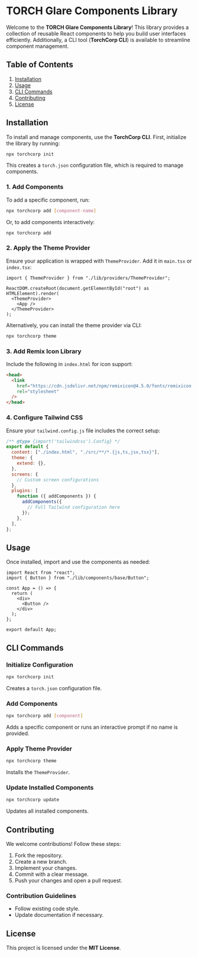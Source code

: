 # TORCH Glare Components Library

Welcome to the **TORCH Glare Components Library**! This library provides a collection of reusable React components to help you build user interfaces efficiently. Additionally, a CLI tool (**TorchCorp CLI**) is available to streamline component management.

## Table of Contents

1. [Installation](#installation)
2. [Usage](#usage)
3. [CLI Commands](#cli-commands)
4. [Contributing](#contributing)
5. [License](#license)

## Installation

To install and manage components, use the **TorchCorp CLI**. First, initialize the library by running:

```sh
npx torchcorp init
```

This creates a `torch.json` configuration file, which is required to manage components.

### 1. Add Components
To add a specific component, run:

```sh
npx torchcorp add [component-name]
```

Or, to add components interactively:

```sh
npx torchcorp add
```

### 2. Apply the Theme Provider
Ensure your application is wrapped with `ThemeProvider`. Add it in `main.tsx` or `index.tsx`:

```tsx
import { ThemeProvider } from "./lib/providers/ThemeProvider";

ReactDOM.createRoot(document.getElementById("root") as HTMLElement).render(
  <ThemeProvider>
    <App />
  </ThemeProvider>
);
```

Alternatively, you can install the theme provider via CLI:

```sh
npx torchcorp theme
```

### 3. Add Remix Icon Library
Include the following in `index.html` for icon support:

```html
<head>
  <link
    href="https://cdn.jsdelivr.net/npm/remixicon@4.5.0/fonts/remixicon.css"
    rel="stylesheet"
  />
</head>
```

### 4. Configure Tailwind CSS
Ensure your `tailwind.config.js` file includes the correct setup:

```js
/** @type {import('tailwindcss').Config} */
export default {
  content: ["./index.html", "./src/**/*.{js,ts,jsx,tsx}"],
  theme: {
    extend: {},
  },
  screens: {
    // Custom screen configurations
  },
  plugins: [
    function ({ addComponents }) {
      addComponents({
        // Full Tailwind configuration here
      });
    },
  ],
};
```

## Usage

Once installed, import and use the components as needed:

```tsx
import React from "react";
import { Button } from "./lib/components/base/Button";

const App = () => {
  return (
    <div>
      <Button />
    </div>
  );
};

export default App;
```

## CLI Commands

### Initialize Configuration
```sh
npx torchcorp init
```
Creates a `torch.json` configuration file.

### Add Components
```sh
npx torchcorp add [component]
```
Adds a specific component or runs an interactive prompt if no name is provided.

### Apply Theme Provider
```sh
npx torchcorp theme
```
Installs the `ThemeProvider`.

### Update Installed Components
```sh
npx torchcorp update
```
Updates all installed components.

## Contributing

We welcome contributions! Follow these steps:

1. Fork the repository.
2. Create a new branch.
3. Implement your changes.
4. Commit with a clear message.
5. Push your changes and open a pull request.

### Contribution Guidelines
- Follow existing code style.
- Update documentation if necessary.

## License

This project is licensed under the **MIT License**.

